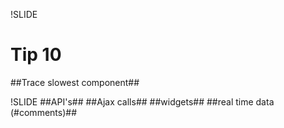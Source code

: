 !SLIDE
# Tip 10 #
##Trace slowest component##

!SLIDE
##API's##
##Ajax calls##
##widgets##
##real time data (#comments)##